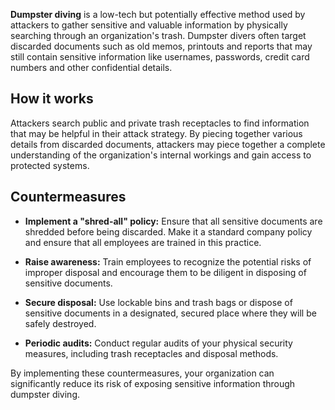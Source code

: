 **Dumpster diving** is a low-tech but potentially effective method used by attackers to gather sensitive and valuable information by physically searching through an organization's trash. Dumpster divers often target discarded documents such as old memos, printouts and reports that may still contain sensitive information like usernames, passwords, credit card numbers and other confidential details.

## How it works

Attackers search public and private trash receptacles to find information that may be helpful in their attack strategy. By piecing together various details from discarded documents, attackers may piece together a complete understanding of the organization's internal workings and gain access to protected systems.

## Countermeasures

- **Implement a "shred-all" policy:** Ensure that all sensitive documents are shredded before being discarded. Make it a standard company policy and ensure that all employees are trained in this practice.

- **Raise awareness:** Train employees to recognize the potential risks of improper disposal and encourage them to be diligent in disposing of sensitive documents.

- **Secure disposal:** Use lockable bins and trash bags or dispose of sensitive documents in a designated, secured place where they will be safely destroyed.

- **Periodic audits:** Conduct regular audits of your physical security measures, including trash receptacles and disposal methods.

By implementing these countermeasures, your organization can significantly reduce its risk of exposing sensitive information through dumpster diving.